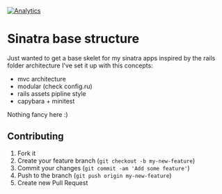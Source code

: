 [![Analytics](https://ga-beacon.appspot.com/UA-34823890-2/sinatra-boilerplate/readme?pixel)](https://github.com/gregory/sinatra-boilerplate)
# Sinatra base structure

Just wanted to get a base skelet for my sinatra apps inspired by the rails folder architecture
I've set it up with this concepts:

* mvc architecture
* modular (check config.ru)
* rails assets pipline style
* capybara + minitest


Nothing fancy here :)

## Contributing

1. Fork it
2. Create your feature branch (`git checkout -b my-new-feature`)
3. Commit your changes (`git commit -am 'Add some feature'`)
4. Push to the branch (`git push origin my-new-feature`)
5. Create new Pull Request

